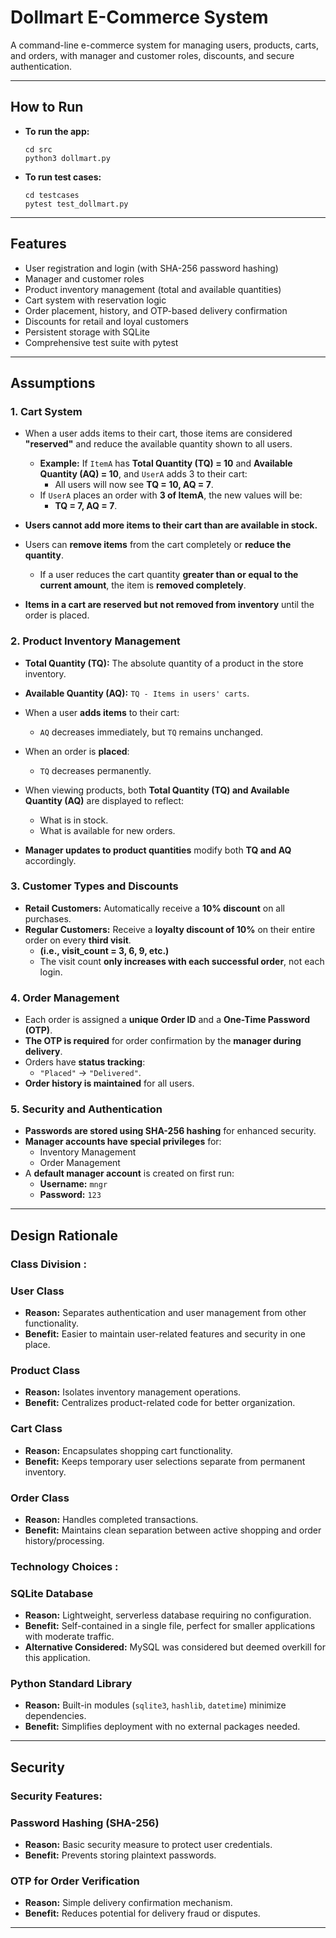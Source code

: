 # Dollmart E-Commerce System

A command-line e-commerce system for managing users, products, carts, and orders, with manager and customer roles, discounts, and secure authentication.

---

## How to Run

- **To run the app:**
  ```
  cd src
  python3 dollmart.py
  ```
- **To run test cases:**
  ```
  cd testcases
  pytest test_dollmart.py
  ```

---


## Features

- User registration and login (with SHA-256 password hashing)
- Manager and customer roles
- Product inventory management (total and available quantities)
- Cart system with reservation logic
- Order placement, history, and OTP-based delivery confirmation
- Discounts for retail and loyal customers
- Persistent storage with SQLite
- Comprehensive test suite with pytest

---


## Assumptions
### 1. Cart System
- When a user adds items to their cart, those items are considered **"reserved"** and reduce the available quantity shown to all users.  
  - **Example:** If `ItemA` has **Total Quantity (TQ) = 10** and **Available Quantity (AQ) = 10**, and `UserA` adds 3 to their cart:  
    - All users will now see **TQ = 10, AQ = 7**.  
  - If `UserA` places an order with **3 of ItemA**, the new values will be:  
    - **TQ = 7, AQ = 7**.  

- **Users cannot add more items to their cart than are available in stock.**  
- Users can **remove items** from the cart completely or **reduce the quantity**.  
  - If a user reduces the cart quantity **greater than or equal to the current amount**, the item is **removed completely**.  
- **Items in a cart are reserved but not removed from inventory** until the order is placed.  



### 2. Product Inventory Management
- **Total Quantity (TQ):** The absolute quantity of a product in the store inventory.  
- **Available Quantity (AQ):** `TQ - Items in users' carts`.  

- When a user **adds items** to their cart:  
  - `AQ` decreases immediately, but `TQ` remains unchanged.  

- When an order is **placed**:  
  - `TQ` decreases permanently.  

- When viewing products, both **Total Quantity (TQ) and Available Quantity (AQ)** are displayed to reflect:  
  - What is in stock.  
  - What is available for new orders.  

- **Manager updates to product quantities** modify both **TQ and AQ** accordingly.  



### 3. Customer Types and Discounts
- **Retail Customers:** Automatically receive a **10% discount** on all purchases.  
- **Regular Customers:** Receive a **loyalty discount of 10%** on their entire order on every **third visit**.  
  - **(i.e., visit_count = 3, 6, 9, etc.)**  
  - The visit count **only increases with each successful order**, not each login.  



### 4. Order Management
- Each order is assigned a **unique Order ID** and a **One-Time Password (OTP)**.  
- **The OTP is required** for order confirmation by the **manager during delivery**.  
- Orders have **status tracking**:  
  - `"Placed"` → `"Delivered"`.  
- **Order history is maintained** for all users.  



### 5. Security and Authentication
- **Passwords are stored using SHA-256 hashing** for enhanced security.  
- **Manager accounts have special privileges** for:  
  - Inventory Management  
  - Order Management  
- A **default manager account** is created on first run:  
  - **Username:** `mngr`  
  - **Password:** `123`  

---


## Design Rationale

### **Class Division** :

### **User Class**
- **Reason:** Separates authentication and user management from other functionality.  
- **Benefit:** Easier to maintain user-related features and security in one place.  

### **Product Class**
- **Reason:** Isolates inventory management operations.  
- **Benefit:** Centralizes product-related code for better organization.  

### **Cart Class**
- **Reason:** Encapsulates shopping cart functionality.  
- **Benefit:** Keeps temporary user selections separate from permanent inventory.  

### **Order Class**
- **Reason:** Handles completed transactions.  
- **Benefit:** Maintains clean separation between active shopping and order history/processing.  


### **Technology Choices** :

### **SQLite Database**
- **Reason:** Lightweight, serverless database requiring no configuration.  
- **Benefit:** Self-contained in a single file, perfect for smaller applications with moderate traffic.  
- **Alternative Considered:** MySQL was considered but deemed overkill for this application.  

### **Python Standard Library**
- **Reason:** Built-in modules (`sqlite3`, `hashlib`, `datetime`) minimize dependencies.  
- **Benefit:** Simplifies deployment with no external packages needed.  

---

## Security
### **Security Features**:

### **Password Hashing (SHA-256)**
- **Reason:** Basic security measure to protect user credentials.  
- **Benefit:** Prevents storing plaintext passwords.  

### **OTP for Order Verification**
- **Reason:** Simple delivery confirmation mechanism.  
- **Benefit:** Reduces potential for delivery fraud or disputes.  

---
